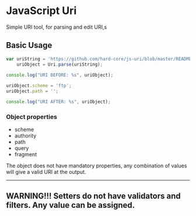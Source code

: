 # JavaScript Uri
Simple URI tool, for parsing and edit URI,s

## Basic Usage

```javascript
var uriString = 'https://github.com/hard-core/js-uri/blob/master/README.md',
    uriObject = Uri.parse(uriString);
    
console.log("URI BEFORE: %s", uriObject);

uriObject.scheme = 'ftp'; 
uriObject.path = '';

console.log("URI AFTER: %s", uriObject);
```
### Object properties
* scheme
* authority
* path
* query
* fragment

The object does not have mandatory properties, any combination of values will give a valid URI at the output.

------------------------------------------------
WARNING!!! Setters do not have validators and filters. Any value can be assigned.
------------------------------------------------
